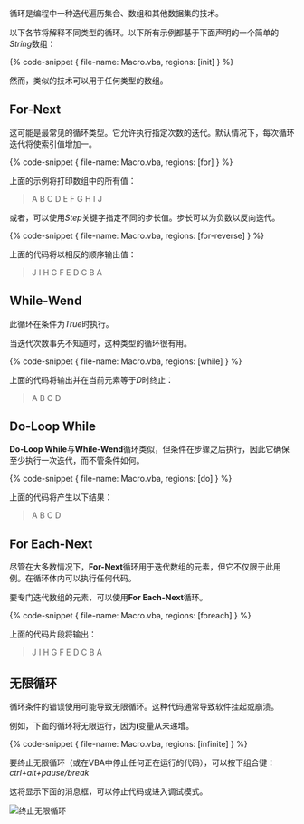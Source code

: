 循环是编程中一种迭代遍历集合、数组和其他数据集的技术。

以下各节将解释不同类型的循环。以下所有示例都基于下面声明的一个简单的*String*数组：

{% code-snippet { file-name: Macro.vba, regions: [init] } %}

然而，类似的技术可以用于任何类型的数组。

## For-Next

这可能是最常见的循环类型。它允许执行指定次数的迭代。默认情况下，每次循环迭代将使索引值增加一。

{% code-snippet { file-name: Macro.vba, regions: [for] } %}

上面的示例将打印数组中的所有值：

> A B C D E F G H I J

或者，可以使用*Step*关键字指定不同的步长值。步长可以为负数以反向迭代。

{% code-snippet { file-name: Macro.vba, regions: [for-reverse] } %}

上面的代码将以相反的顺序输出值：

> J I H G F E D C B A

## While-Wend

此循环在条件为*True*时执行。

当迭代次数事先不知道时，这种类型的循环很有用。

{% code-snippet { file-name: Macro.vba, regions: [while] } %}

上面的代码将输出并在当前元素等于*D*时终止：

> A B C D

## Do-Loop While

**Do-Loop While**与**While-Wend**循环类似，但条件在步骤之后执行，因此它确保至少执行一次迭代，而不管条件如何。

{% code-snippet { file-name: Macro.vba, regions: [do] } %}

上面的代码将产生以下结果：

> A B C D

## For Each-Next

尽管在大多数情况下，**For-Next**循环用于迭代数组的元素，但它不仅限于此用例。在循环体内可以执行任何代码。

要专门迭代数组的元素，可以使用**For Each-Next**循环。

{% code-snippet { file-name: Macro.vba, regions: [foreach] } %}

上面的代码片段将输出：

> J I H G F E D C B A

## 无限循环

循环条件的错误使用可能导致无限循环。这种代码通常导致软件挂起或崩溃。

例如，下面的循环将无限运行，因为**i**变量从未递增。

{% code-snippet { file-name: Macro.vba, regions: [infinite] } %}

要终止无限循环（或在VBA中停止任何正在运行的代码），可以按下组合键：*ctrl+alt+pause/break*

这将显示下面的消息框，可以停止代码或进入调试模式。

![终止无限循环](terminate-code-execution.png)
